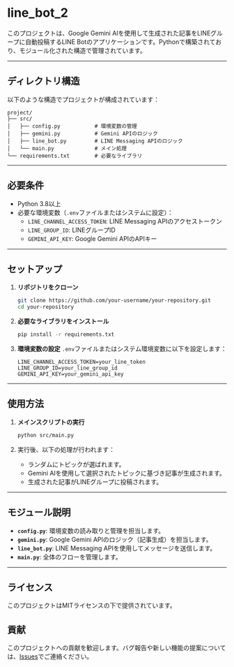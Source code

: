 # line_bot_2

このプロジェクトは、Google Gemini AIを使用して生成された記事をLINEグループに自動投稿するLINE Botのアプリケーションです。Pythonで構築されており、モジュール化された構造で管理されています。

---

## ディレクトリ構造

以下のような構造でプロジェクトが構成されています：

```plaintext
project/
├── src/
│   ├── config.py           # 環境変数の管理
│   ├── gemini.py           # Gemini APIのロジック
│   ├── line_bot.py         # LINE Messaging APIのロジック
│   └── main.py             # メイン処理
└── requirements.txt        # 必要なライブラリ
```

---

## 必要条件

- Python 3.8以上
- 必要な環境変数（`.env`ファイルまたはシステムに設定）：
  - `LINE_CHANNEL_ACCESS_TOKEN`: LINE Messaging APIのアクセストークン
  - `LINE_GROUP_ID`: LINEグループID
  - `GEMINI_API_KEY`: Google Gemini APIのAPIキー

---

## セットアップ

1. **リポジトリをクローン**
   ```bash
   git clone https://github.com/your-username/your-repository.git
   cd your-repository
   ```

2. **必要なライブラリをインストール**
   ```bash
   pip install -r requirements.txt
   ```

3. **環境変数の設定**
   `.env`ファイルまたはシステム環境変数に以下を設定します：
   ```plaintext
   LINE_CHANNEL_ACCESS_TOKEN=your_line_token
   LINE_GROUP_ID=your_line_group_id
   GEMINI_API_KEY=your_gemini_api_key
   ```

---

## 使用方法

1. **メインスクリプトの実行**
   ```bash
   python src/main.py
   ```

2. 実行後、以下の処理が行われます：
   - ランダムにトピックが選ばれます。
   - Gemini AIを使用して選択されたトピックに基づき記事が生成されます。
   - 生成された記事がLINEグループに投稿されます。

---

## モジュール説明

- **`config.py`**: 環境変数の読み取りと管理を担当します。
- **`gemini.py`**: Google Gemini APIのロジック（記事生成）を担当します。
- **`line_bot.py`**: LINE Messaging APIを使用してメッセージを送信します。
- **`main.py`**: 全体のフローを管理します。

---

## ライセンス

このプロジェクトはMITライセンスの下で提供されています。

## 貢献

このプロジェクトへの貢献を歓迎します。バグ報告や新しい機能の提案については、[Issues](https://github.com/your-username/your-repository/issues)でご連絡ください。

